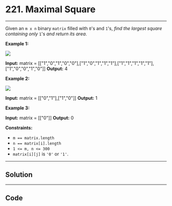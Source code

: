 # 221. Maximal Square

---

Given an `m x n` binary `matrix` filled with `0`'s and `1`'s, _find the largest square containing only_ `1`'s _and return its area_.

 

**Example 1:**

![](https://assets.leetcode.com/uploads/2020/11/26/max1grid.jpg)


**Input:** matrix = [["1","0","1","0","0"],["1","0","1","1","1"],["1","1","1","1","1"],["1","0","0","1","0"]]
**Output:** 4


**Example 2:**

![](https://assets.leetcode.com/uploads/2020/11/26/max2grid.jpg)


**Input:** matrix = [["0","1"],["1","0"]]
**Output:** 1


**Example 3:**


**Input:** matrix = [["0"]]
**Output:** 0


 

**Constraints:**

  * `m == matrix.length`
  * `n == matrix[i].length`
  * `1 <= m, n <= 300`
  * `matrix[i][j]` is `'0'` or `'1'`.

---

## Solution



---

## Code
```python


```